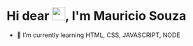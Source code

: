 <h1 align="left">Hi dear <img src="https://raw.githubusercontent.com/kaueMarques/kaueMarques/master/hi.gif" width="30px">, I'm Mauricio Souza </h1>

- 🌱 I’m currently learning HTML, CSS, JAVASCRIPT, NODE


<br><br>
